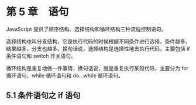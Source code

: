 # 第 5 章　语句

JavaScript 提供了顺序结构、选择结构和循环结构三种流程控制语句。

选择结构也叫分支结构，它是执行代码的时候根据不同条件进行选择，条件越多，结果越多，分支也越多。换句话说，选择结构是选择性地去执行代码，主要包括 if 条件语句和 switch 开关语句。

循环结构是重复地做一件事情，换句话说，就是重复执行某段代码，主要分为 for 循环语句、while 循环语句和 do…while 循环语句。

## 5.1 条件语句之 if 语句
